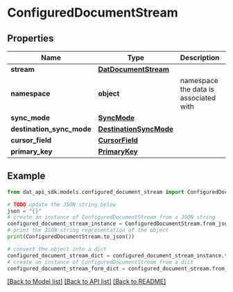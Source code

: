 # ConfiguredDocumentStream


## Properties

Name | Type | Description | Notes
------------ | ------------- | ------------- | -------------
**stream** | [**DatDocumentStream**](DatDocumentStream.md) |  | 
**namespace** | **object** | namespace the data is associated with | 
**sync_mode** | [**SyncMode**](SyncMode.md) |  | 
**destination_sync_mode** | [**DestinationSyncMode**](DestinationSyncMode.md) |  | 
**cursor_field** | [**CursorField**](CursorField.md) |  | [optional] 
**primary_key** | [**PrimaryKey**](PrimaryKey.md) |  | [optional] 

## Example

```python
from dat_api_sdk.models.configured_document_stream import ConfiguredDocumentStream

# TODO update the JSON string below
json = "{}"
# create an instance of ConfiguredDocumentStream from a JSON string
configured_document_stream_instance = ConfiguredDocumentStream.from_json(json)
# print the JSON string representation of the object
print(ConfiguredDocumentStream.to_json())

# convert the object into a dict
configured_document_stream_dict = configured_document_stream_instance.to_dict()
# create an instance of ConfiguredDocumentStream from a dict
configured_document_stream_form_dict = configured_document_stream.from_dict(configured_document_stream_dict)
```
[[Back to Model list]](../README.md#documentation-for-models) [[Back to API list]](../README.md#documentation-for-api-endpoints) [[Back to README]](../README.md)


